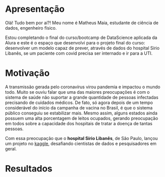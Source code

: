 # Apresentação

Olá! Tudo bem por aí?! Meu nome é Matheus Maia, estudante de ciência de dados, engenheiro físico. 

Estou completando o final do curso/bootcamp de DataScience aplicada da Alura e este é o espaço que desenvolvi para o projeto final do curso: desenvolver um modelo capaz de prever, 
através de dados do hospital Sírio Libanês, se um paciente com covid precisa ser internado e ir para a UTI.

# Motivação

A transmissão gerada pelo coronavírus virou pandemia e impactou o mundo todo. Muito se ouviu falar que uma das maiores preocupações é com o sistema de saúde não suportar a
grande quantidade de pessoas infectadas precisando de cuidados médicos. De fato, só agora depois de um tempo considerável do início da campanha de vacina no Brasil, é que o 
sistema público conseguiu se estabilizar mais. Mesmo assim, alguns estados ainda possuem uma alta porcentagem de leitos ocupados, gerando preocupação em todos sobre a capacidade
dos hospitais de tratar a doença de tantas pessoas.

Com essa preocupação que o **hospital Sírio Libanês**, de São Paulo, lançou um projeto no [kaggle](https://www.kaggle.com/S%C3%ADrio-Libanes/covid19), desafiando cientistas de
dados e pesquisadores em geral.

# Resultados
